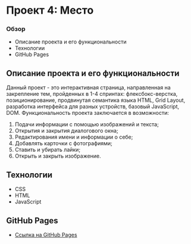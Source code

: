 # Проект 4: Место

### Обзор
* Описание проекта и его функциональности
* Технологии
* GitHub Pages


## Описание проекта и его функциональности

Данный проект - это интерактивная страница, направленная на закрепление тем, пройденных в 1-4 спринтах: флексбокс-верстка, позиционирование, продвинутая семантика языка HTML, Grid Layout, разработка интерфейса для разных устройств, базовый JavaScript, DOM. Функциональность проекта заключается в возможности:
1. Подачи информации с помощью изображений и текста;
2. Открытия и закрытия диалогового окна;
3. Редактирования имени и информации о себе;
4. Добавлять карточки с фотографиями;
5. Ставить и убирать лайки;
6. Открыть и закрыть изображение.

## Технологии
* CSS
* HTML
* JavaScript

## GitHub Pages

* [Ссылка на GitHub Pages](https://evilya2505.github.io/mesto/)

